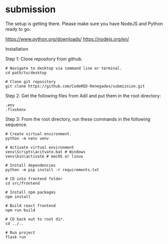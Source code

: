 # submission
The setup is getting there. 
Please make sure you have NodeJS and Python ready to go.

https://www.python.org/downloads/
https://nodejs.org/en/

Installation

Step 1: Clone repository from github. 

```
# Navigate to desktop via command line or terminal.
cd path/to/desktop

# Clone git repository
git clone https://github.com/CodeRED-Renegades/submission.git
```

Step 2: Get the following files from Adil and put them in the root directory:

```
.env
.flaskenv
```

Step 3: From the root directory, run these commands in the following sequence.

```
# Create virtual environment.
python -m venv venv 

# Activate virtual environment
venv\Scripts\acitvate.bat # Windows 
venv\bin\activate # macOS or linux

# Install dependencies
python -m pip install -r requirements.txt

# CD into frontend folder
cd src/frontend

# Install npm packages
npm install

# Build react frontend
npm run build

# CD back out to root dir.
cd ../..

# Run project
flask run
```
